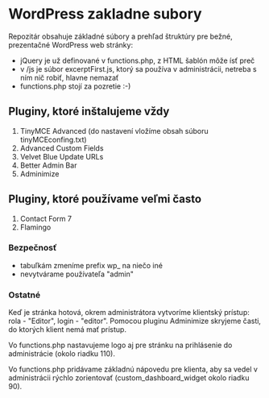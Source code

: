 # WordPress zakladne subory
Repozitár obsahuje základné súbory a prehľad štruktúry pre bežné, prezentačné WordPress web stránky:
- jQuery je už definované v functions.php, z HTML šablón môže ísť preč
- v /js je súbor excerptFirst.js, ktorý sa používa v administrácii, netreba s ním nič robiť, hlavne nemazať
- functions.php stojí za pozretie :-)

## Pluginy, ktoré inštalujeme vždy
1. TinyMCE Advanced (do nastavení vložíme obsah súboru tinyMCEconfing.txt)
2. Advanced Custom Fields
3. Velvet Blue Update URLs
4. Better Admin Bar
5. Adminimize

## Pluginy, ktoré používame veľmi často
1. Contact Form 7
2. Flamingo

### Bezpečnosť
- tabuľkám zmeníme prefix wp_ na niečo iné
- nevytvárame používateľa "admin"

### Ostatné
Keď je stránka hotová, okrem administrátora vytvoríme klientský prístup: rola - "Editor", login - "editor". Pomocou pluginu Adminimize skryjeme časti, do ktorých klient nemá mať prístup.

Vo functions.php nastavujeme logo aj pre stránku na prihlásenie do administrácie (okolo riadku 110).

Vo functions.php pridávame základnú nápovedu pre klienta, aby sa vedel v administrácii rýchlo  zorientovať (custom_dashboard_widget okolo riadku 90).

